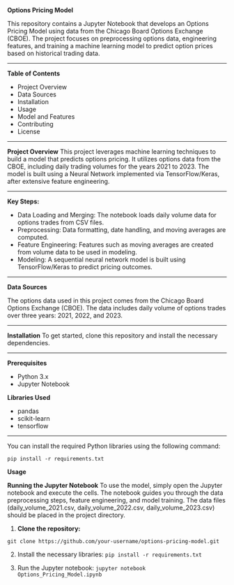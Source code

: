 **Options Pricing Model**

This repository contains a Jupyter Notebook that develops an Options Pricing Model using data from the Chicago Board Options Exchange (CBOE). The project focuses on preprocessing options data, engineering features, and training a machine learning model to predict option prices based on historical trading data.

--------------------------------------------------------------------------------------------------------------------------------------------------------------------------------------------------------------------------------

**Table of Contents**
- Project Overview
- Data Sources
- Installation
- Usage
- Model and Features
- Contributing
- License
  
--------------------------------------------------------------------------------------------------------------------------------------------------------------------------------------------------------------------------------

**Project Overview**
This project leverages machine learning techniques to build a model that predicts options pricing. It utilizes options data from the CBOE, including daily trading volumes for the years 2021 to 2023. The model is built using a Neural Network implemented via TensorFlow/Keras, after extensive feature engineering.

--------------------------------------------------------------------------------------------------------------------------------------------------------------------------------------------------------------------------------

**Key Steps:**
- Data Loading and Merging: The notebook loads daily volume data for options trades from CSV files.
- Preprocessing: Data formatting, date handling, and moving averages are computed.
- Feature Engineering: Features such as moving averages are created from volume data to be used in modeling.
- Modeling: A sequential neural network model is built using TensorFlow/Keras to predict pricing outcomes.

--------------------------------------------------------------------------------------------------------------------------------------------------------------------------------------------------------------------------------

**Data Sources**


The options data used in this project comes from the Chicago Board Options Exchange (CBOE). The data includes daily volume of options trades over three years: 2021, 2022, and 2023.

--------------------------------------------------------------------------------------------------------------------------------------------------------------------------------------------------------------------------------

**Installation**
To get started, clone this repository and install the necessary dependencies.

--------------------------------------------------------------------------------------------------------------------------------------------------------------------------------------------------------------------------------

**Prerequisites**
- Python 3.x
- Jupyter Notebook

**Libraries Used**
- pandas
- scikit-learn
- tensorflow

--------------------------------------------------------------------------------------------------------------------------------------------------------------------------------------------------------------------------------

You can install the required Python libraries using the following command:

`pip install -r requirements.txt`

**Usage**


**Running the Jupyter Notebook**
To use the model, simply open the Jupyter notebook and execute the cells. The notebook guides you through the data preprocessing steps, feature engineering, and model training. The data files (daily_volume_2021.csv, daily_volume_2022.csv, daily_volume_2023.csv) should be placed in the project directory.

1) **Clone the repository:**

`git clone https://github.com/your-username/options-pricing-model.git`

2) Install the necessary libraries:
`pip install -r requirements.txt`

3) Run the Jupyter notebook:
`jupyter notebook Options_Pricing_Model.ipynb`
